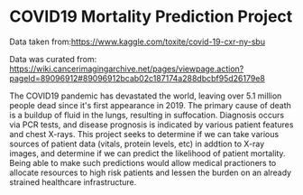# COVID19 Mortality Prediction Project

Data taken from:https://www.kaggle.com/toxite/covid-19-cxr-ny-sbu

Data was curated from: https://wiki.cancerimagingarchive.net/pages/viewpage.action?pageId=89096912#89096912bcab02c187174a288dbcbf95d26179e8

The COVID19 pandemic has devastated the world, leaving over 5.1 million people dead since it's first appearance in 2019. The primary cause of death is a buildup of fluid in the lungs, resulting in suffocation. Diagnosis occurs via PCR tests, and disease prognosis is indicated by various patient features and chest X-rays. This project seeks to determine if we can take various sources of patient data (vitals, protein levels, etc) in addtion to X-ray images, and determine if we can predict the likelihood of patient mortality. Being able to make such predictions would allow medical practioners to allocate resources to high risk patients and lessen the burden on an already strained healthcare infrastructure.


